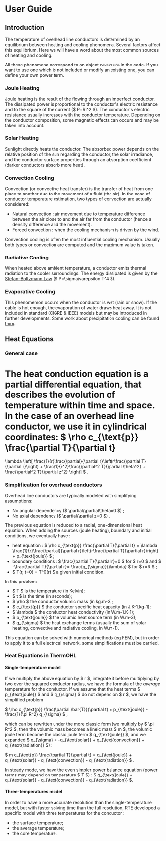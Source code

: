 <!--
SPDX-FileCopyrightText: 2025 RTE (https://www.rte-france.com)

This Source Code Form is subject to the terms of the Mozilla Public
License, v. 2.0. If a copy of the MPL was not distributed with this
file, You can obtain one at http://mozilla.org/MPL/2.0/.
SPDX-License-Identifier: MPL-2.0
-->

# User Guide

## Introduction

The temperature of overhead line conductors is determined by an equilibrium 
between heating and cooling phenomena. Several factors affect this equilibrium.
Here we will have a word about the most common sources of heating and cooling.

All these phenomena correspond to an object `PowerTerm` in the code. If you 
want to use one which is not included or modify an existing one, you can define
your own power term.

### Joule Heating 

Joule heating is the result of the flowing through an imperfect conductor. The
dissipated power is proportional to the conductor's electric resistance and to 
the square of the current ($ P=RI^2 $). The conductor's electric resistance 
usually increases with the conductor temperature. Depending on the conductor 
composition, some magnetic effects can occurs and may be taken into account.

### Solar Heating

Sunlight directly heats the conductor. The absorbed power depends on the 
relative position of the sun regarding the conductor, the solar irradiance, and
the conductor surface properties through an absorption coefficient (darker 
conductors absorb more heat).

### Convection Cooling

Convection (or convective heat transfer) is the transfer of heat from one place 
to another due to the movement of a fluid (the air). In the case of conductor 
temperature estimation, two types of convection are actually considered: 

* Natural convection : air movement due to temperature difference between the 
air close to and the air far from the conductor (hence a density difference and 
the movement).
* Forced convection : when the cooling mechanism is driven by the wind.

Convection cooling is often the most influential cooling mechanism. Usually both
types or convection are computed and the maximum value is taken.

### Radiative Cooling

When heated above ambient temperature, a conductor emits thermal radiation to 
the cooler surroundings. The energy dissipated is given by the 
[Stefan–Boltzmann Law](https://en.wikipedia.org/wiki/Stefan%E2%80%93Boltzmann_law)
($ P=\sigma\varepsilon T^4 $).

### Evaporative Cooling

This phenomemon occurs when the conductor is wet (rain or snow). If the cable is
hot enough, the evaporation of water draws heat away. It is not included in
standard (CIGRE & IEEE) models but may be introduced in further developments. 
Some work about precipitation cooling can be found 
[here](https://www.sciencedirect.com/science/article/abs/pii/S0378779611001337).


## Heat Equations

### General case

The heat conduction equation is a partial differential equation, that describes
the evolution of temperature within time and space. In the case of an overhead
line conductor, we use it in cylindrical coordinates: 
$ 
\rho c_{\text{p}} \frac{\partial T}{\partial t}
=
\lambda
\left[
\frac{1}{r}\frac{\partial}{\partial r}\left(r\frac{\partial T}{\partial r}\right)
+
\frac{1}{r^2}\frac{\partial^2 T}{\partial \theta^2}
+
\frac{\partial^2 T}{\partial z^2}
\right]
$ .

### Simplification for overhead conductors

Overhead line conductors are typically modeled with simplifying assumptions:

* No angular dependency ($ \partial/\partial\theta=0 $) ;
* No axial dependency ($ \partial/\partial z=0 $) .

The previous equation is reduced to a radial, one-dimensional heat equation.
When adding the sources (joule heating), boundary and initial conditions, we
eventually have :

* heat equation : $ \rho c_{\text{p}} \frac{\partial T}{\partial t} = \lambda
  \frac{1}{r}\frac{\partial}{\partial r}\left(r\frac{\partial T}{\partial r}\right) +
  p_{\text{joule}} $ ;
* boundary conditions : $ \frac{\partial T}{\partial r}=0 $ for $ r=0 $ and
  $ -\frac{\partial T}{\partial r}= \frac{q_{\sigma}}{\lambda} $ for $ r=R $ ;
* $ T(r, t=0) = T^0(r) $ a given initial condition.

In this problem:

* $ T $ is the temperature (in Kelvin);
* $ t $ is the time (in seconds);
* $ \rho $ the conductor volumic mass (in kg.m-3);
* $ c_{\text{p}} $ the conductor specific heat capacity (in J.K-1.kg-1);
* $ \lambda $ the conductor heat conductivity (in W.m-1.K-1);
* $ p_{\text{joule}} $ the volumic heat source term (in W.m-3);
* $ q_{\sigma} $ the heat exchange terms (usually the sum of solar heating, 
convective and radiative cooling, in W.m-1).

This equation can be solved with numerical methods (eg FEM), but in order to
apply it to a full electrical network, some simplifications must be carried.

### Heat Equations in ThermOHL

#### Single-temperature model

If we multiply the above equation by $ r $, integrate it before multiplying by 
two over the squared conductor radius, we have the formula of the *average* 
temperature for the conductor. If we assume that the heat terms 
$ p_{\text{joule}} $ and $ q_{\sigma} $ do not depend on $ r $, we have the 
simplified problem 

$ 
\rho c_{\text{p}} \frac{\partial \bar{T}}{\partial t} = p_{\text{joule}} - \frac{1}{\pi R^2} q_{\sigma} 
$ ,

which can be rewritten under the more classic form (we multiply by $ \pi R^2 $, 
then the volumic mass becomes a lineic mass $ m $, the volumic joule term become 
the classic joule term $ q_{\text{joule}} $, and we expanded $ q_{\sigma} = 
-q_{\text{solar}} + q_{\text{convection}} + q_{\text{radiation}} $) :

$ 
m c_{\text{p}} \frac{\partial T}{\partial t} = q_{\text{joule}} + 
q_{\text{solar}} - q_{\text{convection}} - q_{\text{radiation}} 
$ .

In steady mode, we have the even simpler power balance equation (power terms 
may depend on temperature $ T $) : $ q_{\text{joule}} + 
q_{\text{solar}} - q_{\text{convection}} - q_{\text{radiation}} $.

#### Three-temperatures model

In order to have a more accurate resolution than the single-temperature model, 
but with faster solving time than the full resolution, RTE developed a
specific model with three temperatures for the conductor :

* the surface temperature;
* the average temperature;
* the core temperature.
